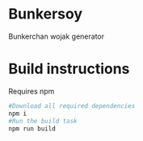 # Bunkersoy
Bunkerchan wojak generator

# Build instructions
Requires npm
```bash
#Download all required dependencies
npm i
#Run the build task
npm run build
```
